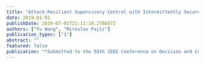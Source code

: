 ```yaml
---
title: "Attack-Resilient Supervisory Control with Intermittently Secure Communication"
date: 2019-01-01
publishDate: 2019-07-01T21:11:19.278667Z
authors: ["Yu Wang", "Miroslav Pajic"]
publication_types: ["1"]
abstract: ""
featured: false
publication: "*Submitted to the 58th IEEE Conference on Decision and Control*"
---
```


